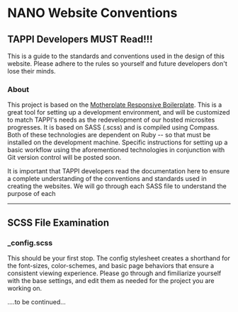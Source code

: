 <h1>NANO Website Conventions</h1>
<h2>TAPPI Developers MUST Read!!!</h2>
<p>This is a guide to the standards and conventions used in the design of this website. Please adhere to the rules so yourself and future developers don't lose their minds.</p> 

<h3>About</h3>
<p>This project is based on the <a href="https://github.com/leemunroe/motherplate" target="_blank">Motherplate Responsive Boilerplate</a>. This is a great tool for setting up a development environment, and will be customized to match TAPPI's needs as the redevelopment of our hosted microsites progresses. It is based on SASS (.scss) and is compiled using Compass. Both of these technologies are dependent on Ruby -- so that must be installed on the development machine. Specific instructions for setting up a basic workflow using the aforementioned technologies in conjunction with Git version control will be posted soon.</p>

<p>It is important that TAPPI developers read the documentation here to ensure a complete understanding of the conventions and standards used in creating the websites. We will go through each SASS file to understand the purpose of each</p>

<hr/>

<h2>SCSS File Examination</h2>

<h3>_config.scss</h3>
<p>This should be your first stop. The config stylesheet creates a shorthand for the font-sizes, color-schemes, and basic page behaviors that ensure a consistent viewing experience. Please go through and fimiliarize yourself with the base settings, and edit them as needed for the project you are working on.<p>

<p>....to be continued...</p>
